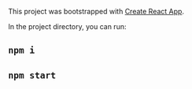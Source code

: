This project was bootstrapped with [Create React App](https://github.com/facebook/create-react-app).

In the project directory, you can run:

## `npm i`
## `npm start`
